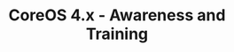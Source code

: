---
permalink: /product-documents/coreos4/nist-800-53/at/
layout: control_family
title: CoreOS 4.x - Awareness and Training
category: Product Documents
lead: |
  Control responses for NIST 800-53 rev4.
subnav:
  data: components.coreos4.satisfies
  href: ['#%', control_key]
  text: control_key
product_info:
  name: CoreOs 4.x
  opencontrol_component: coreos4
  control_family_shorthand: AT
---